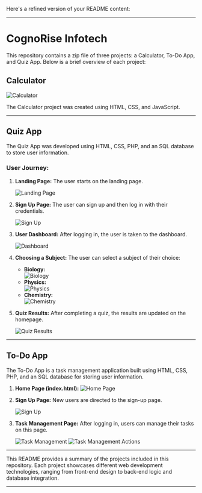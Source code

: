 Here's a refined version of your README content:

---

# CognoRise Infotech

This repository contains a zip file of three projects: a Calculator, To-Do App, and Quiz App. Below is a brief overview of each project:

## Calculator

![Calculator](https://github.com/user-attachments/assets/7b10978f-5756-42d1-acbc-7d7b14a455c5)

The Calculator project was created using HTML, CSS, and JavaScript.

---

## Quiz App

The Quiz App was developed using HTML, CSS, PHP, and an SQL database to store user information.

### User Journey:

1. **Landing Page:**
   The user starts on the landing page.

   ![Landing Page](https://github.com/user-attachments/assets/8986a53c-80cd-4941-bcfa-e724c3be8109)

2. **Sign Up Page:**
   The user can sign up and then log in with their credentials.

   ![Sign Up](https://github.com/user-attachments/assets/1e3e13ae-9374-4394-874a-7f85e775dbb0)

3. **User Dashboard:**
   After logging in, the user is taken to the dashboard.

   ![Dashboard](https://github.com/user-attachments/assets/6e6c0131-1368-4010-96e1-c08f159515a9)

4. **Choosing a Subject:**
   The user can select a subject of their choice:
   - **Biology:**  
     ![Biology](https://github.com/user-attachments/assets/62196d75-e8d4-4ff4-9842-50f5e7c3515c)
   - **Physics:**  
     ![Physics](https://github.com/user-attachments/assets/1a611d32-cc55-4555-be86-65933c9aac95)
   - **Chemistry:**  
     ![Chemistry](https://github.com/user-attachments/assets/0134b940-ea7e-43c0-b86a-60b31e9c7e87)

5. **Quiz Results:**
   After completing a quiz, the results are updated on the homepage.

   ![Quiz Results](https://github.com/user-attachments/assets/2ace6edb-9fc2-41ed-bfa6-8121e3f04ff9)

---

## To-Do App

The To-Do App is a task management application built using HTML, CSS, PHP, and an SQL database for storing user information.

1. **Home Page (index.html):**
   ![Home Page](https://github.com/user-attachments/assets/2b434801-99fd-4bf3-ac65-e0711dccf0a6)

2. **Sign Up Page:**
   New users are directed to the sign-up page.

   ![Sign Up](https://github.com/user-attachments/assets/50092e31-916e-4fa5-a327-f817f4bfd97f)

3. **Task Management Page:**
   After logging in, users can manage their tasks on this page.

   ![Task Management](https://github.com/user-attachments/assets/e5b940e0-5a83-4abe-b36b-ff30b43e84b9)
   ![Task Management Actions](https://github.com/user-attachments/assets/bf9872ae-5ac1-42de-9fa7-da05c3bd1c8e)

---

This README provides a summary of the projects included in this repository. Each project showcases different web development technologies, ranging from front-end design to back-end logic and database integration.

---


